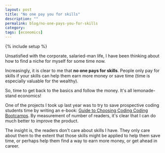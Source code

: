 ```yaml
---
layout: post
title: "No one pay you for skills"
description: ""
permalink: blog/no-one-pays-you-for-skills
category:
tags: [economics]
---
```

{% include setup %}

Unsatisfied with the corporate, salaried-man life, I have been thinking about how to find a niche for myself for some time now.

Increasingly, it is clear to me that __no one pays for skills__. People only pay for skills if your skills can help them earn more money or save time (time is especially valuable for the wealthy).

So, time to get back to the basics and follow the money. It\'s all lemonade-stand economics!

One of the projects I took up last year was to try to save prospective coding students time by writing an e-book: [Guide to Choosing Coding Coding Bootcamps](http://www.choosingcodingbootcamps.com/). By measurement of number of readers, it\'s clear that I can do much better to improve the product.

The insight is, the readers don\'t care about skills I have. They only care about them to the extent that those skills might be applied to help them save time, or perhaps help them find a way to earn more money, or get ahead in career.
